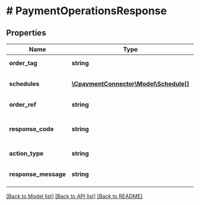 # # PaymentOperationsResponse

## Properties

Name | Type | Description | Notes
------------ | ------------- | ------------- | -------------
**order_tag** | **string** | The orderTag | [optional] 
**schedules** | [**\CpaymentConnector\Model\Schedule[]**](Schedule.md) | All schedules data | [optional] 
**order_ref** | **string** | The orderRef | [optional] 
**response_code** | **string** | The response code of the service | [optional] 
**action_type** | **string** | The action type | [optional] 
**response_message** | **string** | The global response message | [optional] 

[[Back to Model list]](../../README.md#documentation-for-models) [[Back to API list]](../../README.md#documentation-for-api-endpoints) [[Back to README]](../../README.md)



